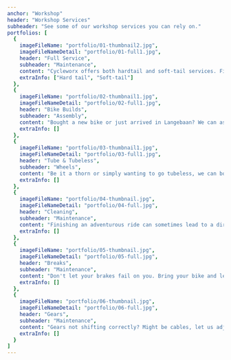 ```yaml
---
anchor: "Workshop"
header: "Workshop Services"
subheader: "See some of our workshop services you can rely on."
portfolios: [
  {
    imageFileName: "portfolio/01-thumbnail2.jpg",
    imageFileNameDetail: "portfolio/01-full1.jpg",
    header: "Full Service",
    subheader: "Maintenance",
    content: "Cycleworx offers both hardtail and soft-tail services. First we make sure your bike is as clean as its ever been. Then we check and fix every part of your bike, making sure that when it leaves the shop it feels like a brand-new bike.",
    extraInfo: ["Hard tail", "Soft-tail"]
  },
  {
    imageFileName: "portfolio/02-thumbnail1.jpg",
    imageFileNameDetail: "portfolio/02-full1.jpg",
    header: "Bike Builds",
    subheader: "Assembly",
    content: "Bought a new bike or just arrived in Langebaan? We can assemble your bike for you making sure everything is there in the process. Not just do we assemble but we also disassemble.",
    extraInfo: []
  },
  {
    imageFileName: "portfolio/03-thumbnail1.jpg",
    imageFileNameDetail: "portfolio/03-full1.jpg",
    header: "Tube & Tubeless",
    subheader: "Wheels",
    content: "Be it a thorn or simply wanting to go tubeless, we can both insert new tubes and guide you through the process of going tubeless.",
    extraInfo: []
  },
  {
    imageFileName: "portfolio/04-thumbnail.jpg",
    imageFileNameDetail: "portfolio/04-full.jpg",
    header: "Cleaning",
    subheader: "Maintenance",
    content: "Finishing an adventurous ride can sometimes lead to a dirty bike, and we can fix that. Just bring your bike to us, and we'll make sure that it shines afterwards.",
    extraInfo: []
  },
  {
    imageFileName: "portfolio/05-thumbnail.jpg",
    imageFileNameDetail: "portfolio/05-full.jpg",
    header: "Breaks",
    subheader: "Maintenance",
    content: "Don't let your brakes fail on you. Bring your bike and let us bleed your brakes and make sure they work as expected.",
    extraInfo: []
  },
  {
    imageFileName: "portfolio/06-thumbnail.jpg",
    imageFileNameDetail: "portfolio/06-full.jpg",
    header: "Gears",
    subheader: "Maintenance",
    content: "Gears not shifting correctly? Might be cables, let us adjust your gears to perfection making them as smooth as butter.",
    extraInfo: []
  }
]
---
```

